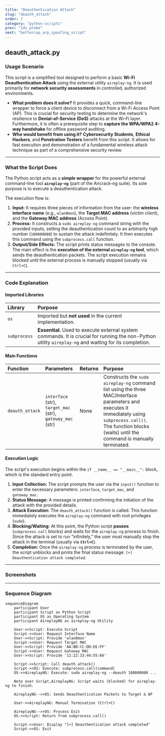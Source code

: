 ```yaml
---
title: "Deauthentication Attack"
slug: "deauth_attack"
order: 7
category: "python-scripts"
prev: "ids_probe"
next: "bettercap_arp_spoofing_script"
---
```


## deauth_attack.py

### Usage Scenario

This script is a simplified tool designed to perform a basic **Wi-Fi Deauthentication Attack** using the external utility `aireplay-ng`. It is used primarily for **network security assessments** in controlled, authorized environments.

* **What problem does it solve?** It provides a quick, command-line wrapper to force a client device to disconnect from a Wi-Fi Access Point (AP). This is crucial for security testing to determine the network's resilience to **Denial-of-Service (DoS)** attacks at the Wi-Fi layer. Furthermore, it is often a prerequisite step to **capture the WPA/WPA2 4-way handshake** for offline password auditing.
* **Who would benefit from using it?** **Cybersecurity Students**, **Ethical Hackers**, and **Penetration Testers** benefit from this script. It allows for fast execution and demonstration of a fundamental wireless attack technique as part of a comprehensive security review.

---

### What the Script Does

The Python script acts as a **simple wrapper** for the powerful external command-line tool **`aireplay-ng`** (part of the Aircrack-ng suite). Its sole purpose is to execute a deauthentication attack.

The execution flow is:

1.  **Input:** It requires three pieces of information from the user: the **wireless interface name** (e.g., `wlan0mon`), the **Target MAC address** (victim client), and the **Gateway MAC address** (Access Point).
2.  **Process:** It constructs a `sudo aireplay-ng` command string with the provided inputs, setting the deauthentication count to an arbitrarily high number (`100000000`) to sustain the attack indefinitely. It then executes this command using the `subprocess.call` function.
3.  **Output/Side Effects:** The script prints status messages to the console. The main effect is the **execution of the external `aireplay-ng` tool**, which sends the deauthentication packets. The script execution remains blocked until the external process is manually stopped (usually via `Ctrl+C`).

---

### Code Explanation

#### Imported Libraries

| Library | Purpose |
| :--- | :--- |
| `os` | Imported but **not used** in the current implementation. |
| `subprocess` | **Essential.** Used to execute external system commands. It is crucial for running the non-Python utility `aireplay-ng` and waiting for its completion. |

#### Main Functions

| Function | Parameters | Returns | Purpose |
| :--- | :--- | :--- | :--- |
| `deauth_attack` | `interface` (str), `target_mac` (str), `gateway_mac` (str) | None | Constructs the `sudo aireplay-ng` command list using the three MAC/Interface parameters and executes it immediately using `subprocess.call()`. The function blocks (waits) until the command is manually terminated. |

#### Execution Logic

The script's execution begins within the `if __name__ == "__main__":` block, which is the standard entry point.

1.  **Input Collection:** The script prompts the user via the `input()` function to enter the necessary parameters: `interface`, `target_mac`, and `gateway_mac`.
2.  **Status Message:** A message is printed confirming the initiation of the attack with the provided details.
3.  **Attack Execution:** The `deauth_attack()` function is called. This function immediately executes the `aireplay-ng` command with root privileges (`sudo`).
4.  **Blocking/Waiting:** At this point, the Python script **pauses** (`subprocess.call` blocks) and waits for the `aireplay-ng` process to finish. Since the attack is set to run "infinitely," the user must manually stop the attack in the terminal (usually via **`Ctrl+C`**).
5.  **Completion:** Once the `aireplay-ng` process is terminated by the user, the script unblocks and prints the final status message: `[+] Deauthentication attack completed`.
 
---

### Screenshots

---

### Sequence Diagram

```mermaid
sequenceDiagram
    participant User
    participant Script as Python Script
    participant OS as Operating System
    participant AireplayNG as aireplay-ng Utility

    User->>Script: Execute Script
    Script->>User: Request Interface Name
    User->>Script: Provide 'wlan0mon'
    Script->>User: Request Target MAC
    User->>Script: Provide 'AA:BB:CC:DD:EE:FF'
    Script->>User: Request Gateway MAC
    User->>Script: Provide '11:22:33:44:55:66'
    
    Script->>Script: Call deauth_attack()
    Script->>OS: Execute: subprocess.call(command)
    OS->>AireplayNG: Execute: sudo aireplay-ng --deauth 100000000 ...
    
    Note over Script,AireplayNG: Script waits (blocked) for aireplay-ng to finish.
    
    AireplayNG-->>OS: Sends Deauthentication Packets to Target & AP
    
    User->>AireplayNG: Manual Termination (Ctrl+C)
    
    AireplayNG-->>OS: Process Exit
    OS->>Script: Return from subprocess.call()
    
    Script->>User: Display "[+] Deauthentication attack completed"
    Script->>OS: Exit
